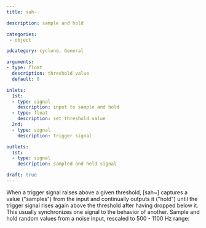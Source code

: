 ```yaml
---
title: sah~

description: sample and hold

categories:
 - object

pdcategory: cyclone, General

arguments:
- type: float
  description: threshold value
  default: 0

inlets:
  1st:
  - type: signal
    description: input to sample and hold
  - type: float
    description: set threshold value
  2nd:
  - type: signal
    description: trigger signal

outlets:
  1st:
  - type: signal
    description: sampled and held signal

draft: true
---
```


When a trigger signal raises above a given threshold, [sah~] captures a value ("samples") from the input and continually outputs it ("hold") until the trigger signal rises again above the threshold after having dropped below it. This usually synchronizes one signal to the behavior of another.
Sample and hold random values from a noise input, rescaled to 500 - 1100 Hz range:
